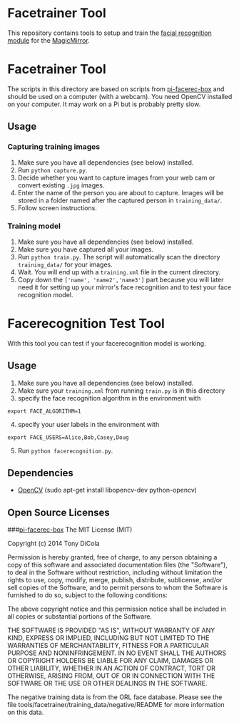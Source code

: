 # Facetrainer Tool
This repository contains tools to setup and train the [facial recognition module](https://github.com/paviro/MMM-Facial-Recognition) for the [MagicMirror](https://github.com/MichMich/MagicMirror).

# Facetrainer Tool

The scripts in this directory are based on scripts from [pi-facerec-box](https://github.com/tdicola/pi-facerec-box) and should be used on a computer (with a webcam). You need OpenCV installed on your computer. It may work on a Pi but is probably pretty slow.

## Usage
### Capturing training images
1. Make sure you have all dependencies (see below) installed.
2. Run `python capture.py`.
3. Decide whether you want to capture images from your web cam or convert existing `.jpg` images.
4. Enter the name of the person you are about to capture. Images will be stored in a folder named after the captured person in `training_data/`.
5. Follow screen instructions.

### Training model
1. Make sure you have all dependencies (see below) installed.
2. Make sure you have captured all your images.
3. Run `python train.py`. The script will automatically scan the directory `training_data/` for your images.
4. Wait. You will end up with a `training.xml` file in the current directory.
5. Copy down the `['name', 'name2','name3']` part because you will later need it for setting up your mirror's face recognition and to test your face recognition model.

# Facerecognition Test Tool
With this tool you can test if your facerecognition model is working.

## Usage
1. Make sure you have all dependencies (see below) installed.
2. Make sure your `training.xml` from running `train.py` is in this directory
3. specify the face recognition algorithm in the environment with
```
export FACE_ALGORITHM=1
```
4. specify your user labels in the environment with

```
export FACE_USERS=Alice,Bob,Casey,Doug
```
5. Run `python facerecognition.py`.

## Dependencies
- [OpenCV](http://opencv.org) (sudo apt-get install libopencv-dev python-opencv)

## Open Source Licenses
###[pi-facerec-box](https://github.com/tdicola/pi-facerec-box)
The MIT License (MIT)

Copyright (c) 2014 Tony DiCola

Permission is hereby granted, free of charge, to any person obtaining a copy of
this software and associated documentation files (the "Software"), to deal in
the Software without restriction, including without limitation the rights to
use, copy, modify, merge, publish, distribute, sublicense, and/or sell copies of
the Software, and to permit persons to whom the Software is furnished to do so,
subject to the following conditions:

The above copyright notice and this permission notice shall be included in all
copies or substantial portions of the Software.

THE SOFTWARE IS PROVIDED "AS IS", WITHOUT WARRANTY OF ANY KIND, EXPRESS OR
IMPLIED, INCLUDING BUT NOT LIMITED TO THE WARRANTIES OF MERCHANTABILITY, FITNESS
FOR A PARTICULAR PURPOSE AND NONINFRINGEMENT. IN NO EVENT SHALL THE AUTHORS OR
COPYRIGHT HOLDERS BE LIABLE FOR ANY CLAIM, DAMAGES OR OTHER LIABILITY, WHETHER
IN AN ACTION OF CONTRACT, TORT OR OTHERWISE, ARISING FROM, OUT OF OR IN
CONNECTION WITH THE SOFTWARE OR THE USE OR OTHER DEALINGS IN THE SOFTWARE.

The negative training data is from the ORL face database.  Please see the file
tools/facetrainer/training_data/negative/README for more information on this data.
